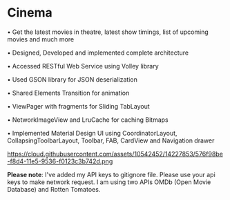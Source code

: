 # Cinema

• Get the latest movies in theatre, latest show timings, list of upcoming movies and much more

• Designed, Developed and implemented complete architecture

• Accessed RESTful Web Service using Volley library

• Used GSON library for JSON deserialization

• Shared Elements Transition for animation

• ViewPager with fragments for Sliding TabLayout

• NetworkImageView and LruCache for caching Bitmaps

• Implemented Material Design UI using CoordinatorLayout, CollapsingToolbarLayout, Toolbar, FAB, CardView and Navigation drawer

https://cloud.githubusercontent.com/assets/10542452/14227853/576f98be-f8d4-11e5-9536-f0123c3b742d.png

**Please note**: I've added my API keys to gitignore file. Please use your api keys to make network request. I am using two APIs OMDb (Open Movie Database) and Rotten Tomatoes.
